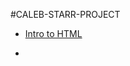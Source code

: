 #CALEB-STARR-PROJECT

<ul> 
     <li><a href="inchroduckshun/index.html" target="blank">Intro to HTML<a><li>
<ul>
 